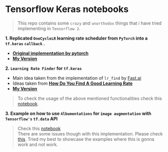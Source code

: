 # Tensorflow Keras notebooks

> This repo contains some `crazy` and `unorthodox` things that i have tried implementing in `Tensorflow 2`.
 
**1. Replicated `OneCycleLR` learning rate scheduler from `PyTorch` into a `tf.keras` `callback` .**    
- **[Original implementation by pytorch](https://pytorch.org/docs/stable/_modules/torch/optim/lr_scheduler.html#CyclicLR)**  
- **[My Version](https://github.com/benihime91/tensorflow-keras-nbs/blob/master/one_cycle.py)** 


**2. `Learning Rate Finder` for `tf.keras`**
- Main idea taken from the implementation of `lr_find` by [Fast.ai](https://docs.fast.ai/basic_train.html#lr_find)
- Ideas taken from **[How Do You Find A Good Learning Rate](https://sgugger.github.io/how-do-you-find-a-good-learning-rate.html)**
- **[My Version](https://github.com/benihime91/tensorflow-keras-nbs/blob/master/lr_find.py)**   

> To check the usage of the above mentioned functionalities check this [notebook](https://github.com/benihime91/tensorflow-keras-nbs/blob/master/one_cycle_%26_lr_finder_tf.ipynb).   

**3. Example on how to use `Albumentations` for `image augmentation` with `Tensorflow's` `tf.data` API**    
> Check this [notebook](https://github.com/benihime91/tensorflow-keras-nbs/blob/master/albumentations_with_tensorflow.ipynb)   
There are some issues though with this implementation. Please check [this](https://github.com/albumentations-team/albumentations/issues/669#issuecomment-664422245).
Tried my best to showcase the examples where this is gonna work and not work.
